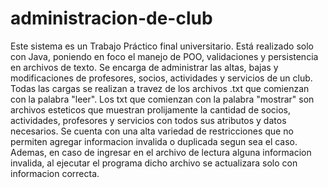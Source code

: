 # administracion-de-club
Este sistema es un Trabajo Práctico final universitario. Está realizado solo con Java, poniendo en foco el manejo de POO, validaciones y persistencia en archivos de texto.
Se encarga de administrar las altas, bajas y modificaciones de profesores, socios, actividades y servicios de un club. Todas las cargas se realizan a travez de los archivos .txt que comienzan con la palabra "leer". Los txt que comienzan con la palabra "mostrar" son archivos esteticos que muestran prolijamente la cantidad de socios,
actividades, profesores y servicios con todos sus atributos y datos necesarios. Se cuenta con una alta variedad de restricciones que no permiten agregar informacion invalida o duplicada segun sea el caso. Ademas, en caso de ingresar en el archivo de lectura alguna informacion invalida, al ejecutar el programa dicho archivo se actualizara solo con informacion correcta.
